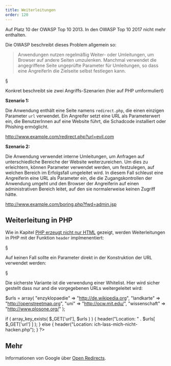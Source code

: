 ```yaml
---
title: Weiterleitungen
order: 120
---
```


Auf Platz 10 der OWASP Top 10 2013. In den OWASP Top 10 2017 nicht mehr enthalten.


Die OWASP beschreibt dieses Problem allgemein so:

> Anwendungen nutzen regelmäßig Weiter- oder Umleitungen, um Browser auf andere Seiten umzulenken. Manchmal verwendet die angegriffene Seite ungeprüfte Parameter für Umleitungen, so dass eine AngreiferIn die Zielseite selbst festlegen kann.

§

Konkret beschreibt sie zwei Angriffs-Szenarien (hier auf PHP umformuliert)

**Szenario 1:**

Die Anwendung enthält eine Seite namens `redirect.php`, die einen einzigen Parameter `url` verwendet. 
Ein Angreifer setzt eine URL als Parameterwert ein, die BenutzerInnen auf eine Website führt, 
die Schadcode installiert oder Phishing ermöglicht. 

  http://www.example.com/redirect.php?url=evil.com 

**Szenario 2:**

Die Anwendung verwendet interne Umleitungen, um Anfragen auf unterschiedliche Bereiche der Website 
weiterzureichen. Um dies zu erleichtern, können Parameter verwendet werden, um festzulegen, 
auf welchen Bereich im Erfolgsfall umgeleitet wird. In diesem Fall schleust eine
Angreiferin eine URL als Parameter ein, die die Zugangskontrollen der Anwendung umgeht 
und den Browser der Angreiferin auf einen administrativen Bereich leitet, auf den sie 
normalerweise keinen Zugriff hätte. 

  http://www.example.com/boring.php?fwd=admin.jsp

## Weiterleitung in PHP

Wie in Kapitel [PHP erzeugt nicht nur HTML](/http/php-erzeugt/) gezeigt,
werden Weiterleitungen in PHP mit der Funktion `header` implmenentiert:

<php caption="Weiterleitung in PHP">
<?php
// hier passieren wichtige Dinge ...
header("Location: status.php");
exit; /* fertig, nichts weiter ausgeben! */
?>
</php>

§

Auf keinen Fall sollte ein Parameter direkt in der Konstruktion der URL verwendet werden:

<php caption="Ungeprüfte Weiterleitung in PHP - so nicht programmieren!">
<?php
// hier passieren wichtige Dinge ...
header("Location: " + $_GET['url'] ); // so nicht programmieren!
?>
</php>

§

Die sicherste Variante ist die verwendung einer Whitelist. Hier
wird sicher gestellt dass nur and die vorgegebenen URLs weitergeleitet wird:

<php caption="Weiterleitung in PHP - mit Whitelist">
<?php
// whitelist der erlaubten urls

$urls = array(
  "enzyklopaedie" => "http://de.wikipedia.org",
  "landkarte"     => "http://openstreetmap.org",
  "uni"           => "http://ocw.mit.edu/",
  "wissenschaft"  => "http://www.plosone.org/"
);

if ( array_key_exists( $_GET['url'], $urls ) ) {
  header("Location: " . $urls[  $_GET['url'] ]  );
} else {
  header("Location: ich-lass-mich-nicht-hacken.php");
}
?>
</php>

## Mehr

Informationen von Google über [Open Redirects](http://googlewebmastercentral.blogspot.com/2009/01/open-redirect-urls-is-your-site-being.html).

